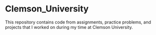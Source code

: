 # Clemson_University
This repository contains code from assignments, practice problems, and projects that I worked on during my time at Clemson University.
